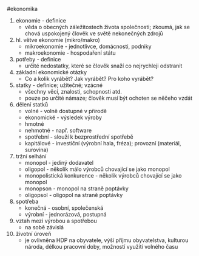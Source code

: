 #ekonomika 
1) ekonomie - definice
	  * věda o obecných záležitostech života společnosti; zkoumá, jak se chová uspokojený člověk ve světě nekonečných zdrojů
2) hl. větve ekonomie (mikro/makro)
	  * mikroekonomie - jednotlivce, domácnosti, podniky
	  * makroekonomie - hospodaření státu
3) potřeby - definice
	* určité nedostatky, které se člověk snaží co nejrychleji odstranit
4) základní ekonomické otázky
	* Co a kolik vyrábět? Jak vyrábět? Pro koho vyrábět?
5) statky - definice; užitečné; vzácné
	* všechny věcí, znalosti, schopnosti atd.
	* pouze po určité námaze; člověk musí být ochoten se něčeho vzdát
6) dělení statků
	*  volné - volně dostupné v přírodě
	* ekonomické - výsledek výroby
	* hmotné
	* nehmotné - např. software
	* spotřební - slouží k bezprostřední spotřebě
	* kapitálové - investiční (výrobní hala, fréza); provozní (materiál, surovina)
7) tržní selhání
	* monopol - jediný dodavatel
	* oligopol - několik málo výrobců chovající se jako monopol
	* monopolistická konkurence - několik výrobců chovající se jako monopol
	* monopson - monopol na straně poptávky
	* oligopsol - oligopol na straně poptávky
8) spotřeba
	* konečná - osobní, společenská
	* výrobní - jednorázová, postupná
9) vztah mezi výrobou a spotřebou
	* na sobě závislá
10) životní úroveň
	* je ovlivněna HDP na obyvatele, výší příjmu obyvatelstva, kulturou národa, délkou pracovní doby, možností využití volného času